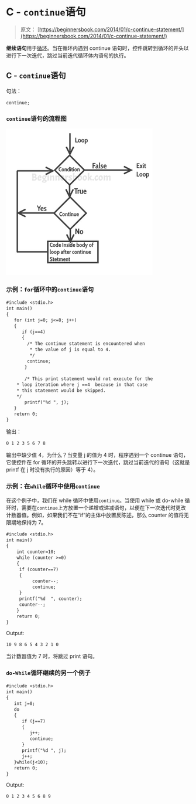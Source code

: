 # C - `continue`语句

> 原文： [https://beginnersbook.com/2014/01/c-continue-statement/](https://beginnersbook.com/2014/01/c-continue-statement/)

**继续语句**用于[循环](https://beginnersbook.com/2014/01/c-loops-examples/)。当在循环内遇到 continue 语句时，控件跳转到循环的开头以进行下一次迭代，跳过当前迭代循环体内语句的执行。

## C - `continue`语句

句法：

```
continue;
```

### `continue`语句的流程图

![C Continue Statement](img/ad995c04efb96f25cb805473c4d08b18.jpg)

### 示例：`for`循环中的`continue`语句

```
#include <stdio.h>
int main()
{
   for (int j=0; j<=8; j++)
   {
      if (j==4)
      {
	    /* The continue statement is encountered when
	     * the value of j is equal to 4.
	     */
	    continue;
       }

       /* This print statement would not execute for the
	* loop iteration where j ==4  because in that case
	* this statement would be skipped.
	*/
       printf("%d ", j);
   }
   return 0;
}

```

输出：

```
0 1 2 3 5 6 7 8
```

输出中缺少值 4，为什么？当变量 j 的值为 4 时，程序遇到一个 continue 语句，它使控件在 for 循环的开头跳转以进行下一次迭代，跳过当前迭代的语句（这就是 printf 在 j 时没有执行的原因）等于 4）。

### 示例：在`while`循环中使用`continue`

在这个例子中，我们在 while 循环中使用`continue`。当使用 while 或 do-while 循环时，需要在`continue`上方放置一个递增或递减语句，以便在下一次迭代时更改计数器值。例如，如果我们不在“if”的主体中放置反陈述，那么 counter 的值将无限期地保持为 7。

```
#include <stdio.h>
int main()
{
    int counter=10;
    while (counter >=0)
    {
	 if (counter==7)
	 {
	      counter--;
	      continue;
	 }
	 printf("%d  ", counter);
	 counter--;
    }
    return 0;
}

```

Output:

```
10 9 8 6 5 4 3 2 1 0
```

当计数器值为 7 时，将跳过 print 语句。

### `do-While`循环继续的另一个例子

```
#include <stdio.h>
int main()
{
   int j=0;
   do
   {
      if (j==7)
      {
         j++;
         continue;
      }
      printf("%d ", j);
      j++;
   }while(j<10);
   return 0;
}

```

Output:

```
0 1 2 3 4 5 6 8 9
```